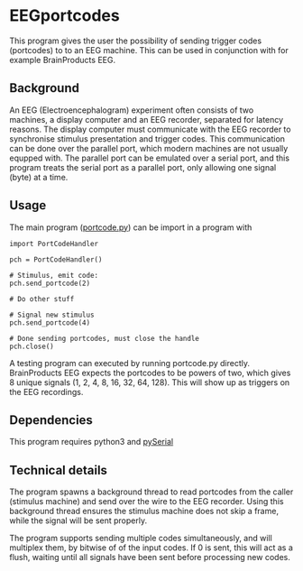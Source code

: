 # EEGportcodes

This program gives the user the possibility of sending trigger codes (portcodes) to to an EEG machine. This can be used in conjunction with for example BrainProducts EEG.


## Background
An EEG (Electroencephalogram) experiment often consists of two machines, a display computer and an EEG recorder, separated for latency reasons. The display computer must communicate with the EEG recorder to synchronise stimulus presentation and trigger codes. This communication can be done over the parallel port, which modern machines are not usually equpped with. The parallel port can be emulated over a serial port, and this program treats the serial port as a parallel port, only allowing one signal (byte) at a time.


## Usage
The main program ([portcode.py](portcode.py)) can be import in a program with
```python3
import PortCodeHandler

pch = PortCodeHandler()

# Stimulus, emit code:
pch.send_portcode(2)

# Do other stuff

# Signal new stimulus
pch.send_portcode(4)

# Done sending portcodes, must close the handle
pch.close()
```
A testing program can executed by running portcode.py directly. BrainProducts EEG expects the portcodes to be powers of two, which gives 8 unique signals (1, 2, 4, 8, 16, 32, 64, 128). This will show up as triggers on the EEG recordings.

## Dependencies
This program requires python3 and [pySerial](https://pythonhosted.org/pyserial/)

## Technical details
The program spawns a background thread to read portcodes from the caller (stimulus machine) and send over the wire to the EEG recorder. Using this background thread ensures the stimulus machine does not skip a frame, while the signal will be sent properly.

The program supports sending multiple codes simultaneously, and will multiplex them, by bitwise of of the input codes. If 0 is sent, this will act as a flush, waiting until all signals have been sent before processing new codes.
